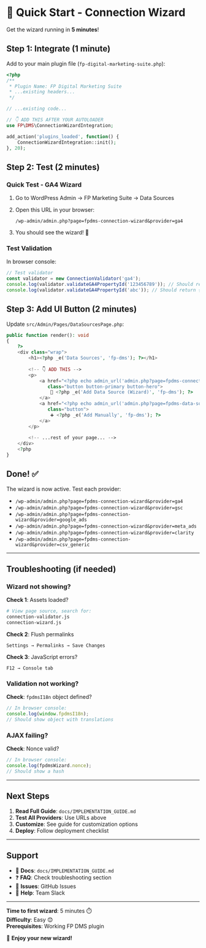 # 🚀 Quick Start - Connection Wizard

Get the wizard running in **5 minutes**!

## Step 1: Integrate (1 minute)

Add to your main plugin file (`fp-digital-marketing-suite.php`):

```php
<?php
/**
 * Plugin Name: FP Digital Marketing Suite
 * ...existing headers...
 */

// ...existing code...

// 👇 ADD THIS AFTER YOUR AUTOLOADER
use FP\DMS\ConnectionWizardIntegration;

add_action('plugins_loaded', function() {
    ConnectionWizardIntegration::init();
}, 20);
```

## Step 2: Test (2 minutes)

### Quick Test - GA4 Wizard

1. Go to WordPress Admin → FP Marketing Suite → Data Sources

2. Open this URL in your browser:
   ```
   /wp-admin/admin.php?page=fpdms-connection-wizard&provider=ga4
   ```

3. You should see the wizard! 🎉

### Test Validation

In browser console:
```javascript
// Test validator
const validator = new ConnectionValidator('ga4');
console.log(validator.validateGA4PropertyId('123456789')); // Should return {valid: true}
console.log(validator.validateGA4PropertyId('abc')); // Should return {valid: false}
```

## Step 3: Add UI Button (2 minutes)

Update `src/Admin/Pages/DataSourcesPage.php`:

```php
public function render(): void
{
    ?>
    <div class="wrap">
        <h1><?php _e('Data Sources', 'fp-dms'); ?></h1>
        
        <!-- 👇 ADD THIS -->
        <p>
            <a href="<?php echo admin_url('admin.php?page=fpdms-connection-wizard&provider=ga4'); ?>" 
               class="button button-primary button-hero">
                🧙 <?php _e('Add Data Source (Wizard)', 'fp-dms'); ?>
            </a>
            <a href="<?php echo admin_url('admin.php?page=fpdms-data-sources&action=new'); ?>" 
               class="button">
                ➕ <?php _e('Add Manually', 'fp-dms'); ?>
            </a>
        </p>
        
        <!-- ...rest of your page... -->
    </div>
    <?php
}
```

## Done! ✅

The wizard is now active. Test each provider:

- `/wp-admin/admin.php?page=fpdms-connection-wizard&provider=ga4`
- `/wp-admin/admin.php?page=fpdms-connection-wizard&provider=gsc`
- `/wp-admin/admin.php?page=fpdms-connection-wizard&provider=google_ads`
- `/wp-admin/admin.php?page=fpdms-connection-wizard&provider=meta_ads`
- `/wp-admin/admin.php?page=fpdms-connection-wizard&provider=clarity`
- `/wp-admin/admin.php?page=fpdms-connection-wizard&provider=csv_generic`

---

## Troubleshooting (if needed)

### Wizard not showing?

**Check 1**: Assets loaded?
```bash
# View page source, search for:
connection-validator.js
connection-wizard.js
```

**Check 2**: Flush permalinks
```
Settings → Permalinks → Save Changes
```

**Check 3**: JavaScript errors?
```
F12 → Console tab
```

### Validation not working?

**Check**: `fpdmsI18n` object defined?
```javascript
// In browser console:
console.log(window.fpdmsI18n);
// Should show object with translations
```

### AJAX failing?

**Check**: Nonce valid?
```javascript
// In browser console:
console.log(fpdmsWizard.nonce);
// Should show a hash
```

---

## Next Steps

1. **Read Full Guide**: `docs/IMPLEMENTATION_GUIDE.md`
2. **Test All Providers**: Use URLs above
3. **Customize**: See guide for customization options
4. **Deploy**: Follow deployment checklist

---

## Support

- 📖 **Docs**: `docs/IMPLEMENTATION_GUIDE.md`
- ❓ **FAQ**: Check troubleshooting section
- 🐛 **Issues**: GitHub Issues
- 💬 **Help**: Team Slack

---

**Time to first wizard**: 5 minutes ⏱️  
**Difficulty**: Easy 😊  
**Prerequisites**: Working FP DMS plugin

🎉 **Enjoy your new wizard!**
